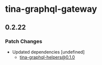 # tina-graphql-gateway

## 0.2.22
### Patch Changes

- Updated dependencies [undefined]
  - tina-graphql-helpers@0.1.0
